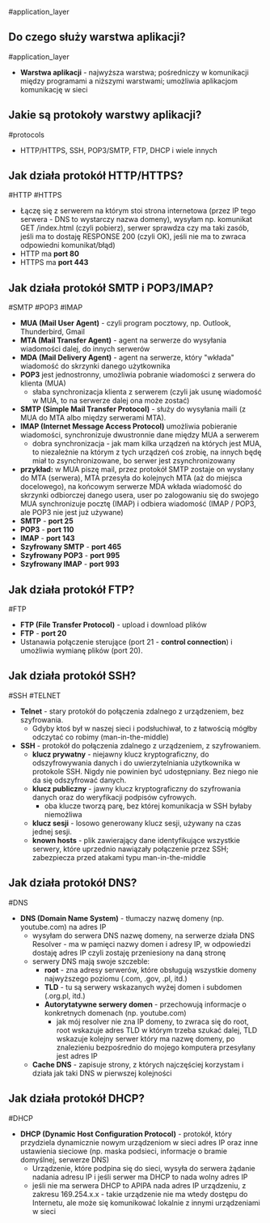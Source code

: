 #application_layer 

## Do czego służy warstwa aplikacji?
#application_layer
- **Warstwa aplikacji** - najwyższa warstwa; pośredniczy w komunikacji między programami a niższymi warstwami; umożliwia aplikacjom komunikację w sieci

## Jakie są protokoły warstwy aplikacji?
#protocols 
- HTTP/HTTPS, SSH, POP3/SMTP, FTP, DHCP i wiele innych

## Jak działa protokół HTTP/HTTPS?
#HTTP #HTTPS
- Łączę się z serwerem na którym stoi strona internetowa (przez IP tego serwera - DNS to wystarczy nazwa domeny), wysyłam np. komunikat GET /index.html (czyli pobierz), serwer sprawdza czy ma taki zasób, jeśli ma to dostaję RESPONSE 200 (czyli OK), jeśli nie ma to zwraca odpowiedni komunikat/błąd)
- HTTP ma **port 80**
- HTTPS ma **port 443**

## Jak działa protokół SMTP i POP3/IMAP?
#SMTP #POP3 #IMAP
- **MUA (Mail User Agent)** - czyli program pocztowy, np. Outlook, Thunderbird, Gmail
- **MTA (Mail Transfer Agent)** - agent na serwerze do wysyłania wiadomości dalej, do innych serwerów
- **MDA (Mail Delivery Agent)** - agent na serwerze, który "wkłada" wiadomość do skrzynki danego użytkownika
- **POP3** jest jednostronny, umożliwia pobranie wiadomości z serwera do klienta (MUA)
	- słaba synchronizacja klienta z serwerem (czyli jak usunę wiadomość w MUA, to na serwerze dalej ona może zostać)
- **SMTP (Simple Mail Transfer Protocol)** - służy do wysyłania maili (z MUA do MTA albo między serwerami MTA).
- **IMAP (Internet Message Access Protocol)** umożliwia pobieranie wiadomości, synchronizuje dwustronnie dane między MUA a serwerem
	- dobra synchronizacja - jak mam kilka urządzeń na których jest MUA, to niezależnie na którym z tych urządzeń coś zrobię, na innych będę miał to zsynchronizowane, bo serwer jest zsynchronizowany
- **przykład:** w MUA piszę mail, przez protokół SMTP zostaje on wysłany do MTA (serwera), MTA przesyła do kolejnych MTA (aż do miejsca docelowego), na końcowym serwerze MDA wkłada wiadomość do skrzynki odbiorczej danego usera, user po zalogowaniu się do swojego MUA synchronizuje pocztę (IMAP) i odbiera wiadomość (IMAP / POP3, ale POP3 nie jest już używane)
- **SMTP** - **port 25**
- **POP3** - **port 110**
- **IMAP** - **port 143**
- **Szyfrowany SMTP** - **port 465**
- **Szyfrowany POP3** - **port 995**
- **Szyfrowany IMAP** - **port 993**

## Jak działa protokół FTP?
#FTP 
- **FTP (File Transfer Protocol)** - upload i download plików
- **FTP** - **port 20**
- Ustanawia połączenie sterujące (port 21 - **control connection**) i umożliwia wymianę plików (port 20).

## Jak działa protokół SSH?
#SSH #TELNET
- **Telnet** - stary protokół do połączenia zdalnego z urządzeniem, bez szyfrowania.
	- Gdyby ktoś był w naszej sieci i podsłuchiwał, to z łatwością mógłby odczytać co robimy (man-in-the-middle)
- **SSH** - protokół do połączenia zdalnego z urządzeniem, z szyfrowaniem.
	- **klucz prywatny** - niejawny klucz kryptograficzny, do odszyfrowywania danych i do uwierzytelniania użytkownika w protokole SSH. Nigdy nie powinien być udostępniany. Bez niego nie da się odszyfrować danych.
	- **klucz publiczny** - jawny klucz kryptograficzny do szyfrowania danych oraz do weryfikacji podpisów cyfrowych.
		- oba klucze tworzą parę, bez której komunikacja w SSH byłaby niemożliwa
	- **klucz sesji** - losowo generowany klucz sesji, używany na czas jednej sesji.
	- **known hosts** - plik zawierający dane identyfikujące wszystkie serwery, które uprzednio nawiązały połączenie przez SSH; zabezpiecza przed atakami typu man-in-the-middle

## Jak działa protokół DNS?
#DNS 
- **DNS (Domain Name System)** - tłumaczy nazwę domeny (np. youtube.com) na adres IP
	- wysyłam do serwera DNS nazwę domeny, na serwerze działa DNS Resolver - ma w pamięci nazwy domen i adresy IP, w odpowiedzi dostaję adres IP czyli zostaję przeniesiony na daną stronę
	- serwery DNS mają swoje szczeble:
		- **root** - zna adresy serwerów, które obsługują wszystkie domeny najwyższego poziomu (.com, .gov, .pl, itd.)
		- **TLD** - tu są serwery wskazanych wyżej domen i subdomen (.org.pl, itd.)
		- **Autorytatywne serwery domen** - przechowują informacje o konkretnych domenach (np. youtube.com)
			- jak mój resolver nie zna IP domeny, to zwraca się do root, root wskazuje adres TLD w którym trzeba szukać dalej, TLD wskazuje kolejny serwer który ma nazwę domeny, po znalezieniu bezpośrednio do mojego komputera przesyłany jest adres IP 
	- **Cache DNS** - zapisuje strony, z których najczęściej korzystam i działa jak taki DNS w pierwszej kolejności

## Jak działa protokół DHCP?
#DHCP 
- **DHCP (Dynamic Host Configuration Protocol)** - protokół, który przydziela dynamicznie nowym urządzeniom w sieci adres IP oraz inne ustawienia sieciowe (np. maska podsieci, informacje o bramie domyślnej, serwerze DNS)
	- Urządzenie, które podpina się do sieci, wysyła do serwera żądanie nadania adresu IP i jeśli serwer ma DHCP to nada wolny adres IP
	- jeśli nie ma serwera DHCP to APIPA nada adres IP urządzeniu, z zakresu 169.254.x.x - takie urządzenie nie ma wtedy dostępu do Internetu, ale może się komunikować lokalnie z innymi urządzeniami w sieci